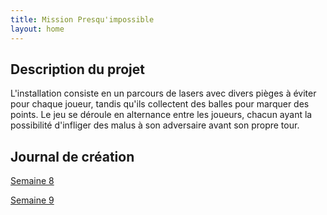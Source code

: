 ```yaml
---
title: Mission Presqu'impossible
layout: home
---
```


## Description du projet

L'installation consiste en un parcours de lasers avec divers pièges à éviter pour chaque joueur, tandis qu'ils collectent des balles pour marquer des points. Le jeu se déroule en alternance entre les joueurs, chacun ayant la possibilité d'infliger des malus à son adversaire avant son propre tour.

## Journal de création

[Semaine 8](journaux/semaine8.md)

[Semaine 9](journaux/semaine9.md)
